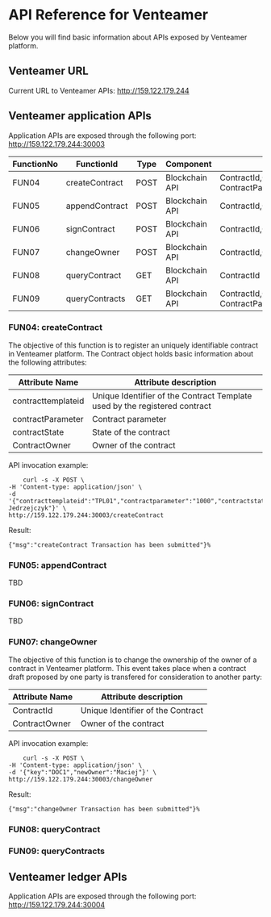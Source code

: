 # API Reference for Venteamer

Below you will find basic information about APIs exposed by Venteamer platform.

## Venteamer URL

Current URL to Venteamer APIs: http://159.122.179.244

## Venteamer application APIs

Application APIs are exposed through the following port: http://159.122.179.244:30003


| FunctionNo | FunctionId | Type | Component | Parameters |
| ---------- | ---------- | ---------- | ---------- | ---------- |
| FUN04 | createContract | POST | Blockchain API | ContractId,ContractTemplateId, ContractParameter,ContractState,ContractOwner |
| FUN05 | appendContract | POST | Blockchain API | ContractId,ContractParameter |
| FUN06 | signContract | POST | Blockchain API | ContractId,ContractState |
| FUN07 | changeOwner | POST | Blockchain API | ContractId,ContractOwner |
| FUN08 | queryContract | GET | Blockchain API | ContractId |
| FUN09 | queryContracts | GET | Blockchain API | ContractId,ContractTemplateId, ContractParameter,ContractState,ContractOwner |

### FUN04: createContract

The objective of this function is to register an uniquely identifiable contract in Venteamer platform. The Contract object holds basic information about the following attributes:

| Attribute Name | Attribute description |
| ---------- | ---------- |
| contracttemplateid | Unique Identifier of the Contract Template used by the registered contract |
| contractParameter | Contract parameter |
| contractState | State of the contract |
| ContractOwner  | Owner of the contract |

API invocation example:

```
    curl -s -X POST \
-H 'Content-type: application/json' \
-d '{"contracttemplateid":"TPL01","contractparameter":"1000","contractstate":"ACTIVE","contractowner":"Maciej Jedrzejczyk"}' \
http://159.122.179.244:30003/createContract
```

Result:

```
{"msg":"createContract Transaction has been submitted"}%
```

### FUN05: appendContract

TBD

### FUN06: signContract

TBD

### FUN07: changeOwner

The objective of this function is to change the ownership of the owner of a contract in Venteamer platform. This event takes place when a contract draft proposed by one party is transfered for consideration to another party:

| Attribute Name | Attribute description |
| ---------- | ---------- |
| ContractId | Unique Identifier of the Contract |
| ContractOwner  | Owner of the contract |

API invocation example:

```
    curl -s -X POST \
-H 'Content-type: application/json' \
-d '{"key":"DOC1","newOwner":"Maciej"}' \
http://159.122.179.244:30003/changeOwner
```

Result:

```
{"msg":"changeOwner Transaction has been submitted"}%
```


### FUN08: queryContract
### FUN09: queryContracts

## Venteamer ledger APIs

Application APIs are exposed through the following port: http://159.122.179.244:30004


